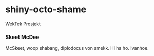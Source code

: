 shiny-octo-shame
================

WekTek Prosjekt

### Skeet McDee

McSkeet, woop shabang, diplodocus von smekk. Hi ha ho. Ivanhoe.
